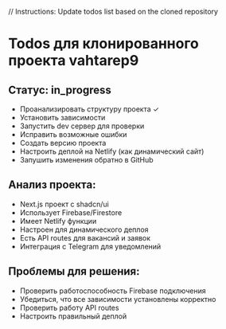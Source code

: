 // Instructions: Update todos list based on the cloned repository

# Todos для клонированного проекта vahtarep9

## Статус: in_progress
- Проанализировать структуру проекта ✓
- Установить зависимости
- Запустить dev сервер для проверки
- Исправить возможные ошибки
- Создать версию проекта
- Настроить деплой на Netlify (как динамический сайт)
- Запушить изменения обратно в GitHub

## Анализ проекта:
- Next.js проект с shadcn/ui
- Использует Firebase/Firestore
- Имеет Netlify функции
- Настроен для динамического деплоя
- Есть API routes для вакансий и заявок
- Интеграция с Telegram для уведомлений

## Проблемы для решения:
- Проверить работоспособность Firebase подключения
- Убедиться, что все зависимости установлены корректно
- Проверить работу API routes
- Настроить правильный деплой

